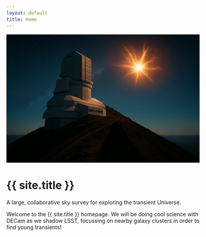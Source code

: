 ```yaml
---
layout: default
title: Home
---
```


<div class="intro">
  <img src="image2.jpg" alt="Observing Program" class="intro-image">
  <h1>{{ site.title }}</h1>
  <p class="tagline">A large, collaborative sky survey for exploring the transient Universe.</p>
</div>

<section class="about">
  <p>
    Welcome to the {{ site.title }} homepage. We will be doing cool science with DECam as we shadow LSST, focussing on nearby galaxy clusters in order to find young transients!
  </p>
</section>
